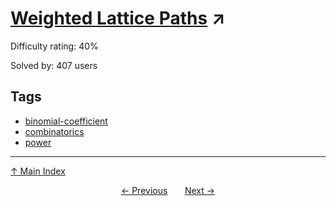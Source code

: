# [Weighted Lattice Paths](https://projecteuler.net/problem=638) ↗️

Difficulty rating: 40%

Solved by: 407 users
## Tags

- [binomial-coefficient](../tags/binomial-coefficient.md)
- [combinatorics](../tags/combinatorics.md)
- [power](../tags/power.md)



---

[↑ Main Index](../README.md)


<div align=center><a href='637.md'>← Previous</a> &nbsp;&nbsp; &nbsp;&nbsp;  <a href='639.md'>Next →</a></div>
